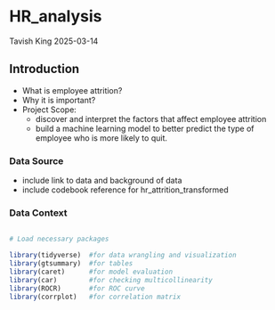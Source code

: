HR_analysis
================
Tavish King
2025-03-14

## Introduction

- What is employee attrition?
- Why it is important?
- Project Scope:
  - discover and interpret the factors that affect employee attrition
  - build a machine learning model to better predict the type of
    employee who is more likely to quit.

### Data Source

- include link to data and background of data
- include codebook reference for hr_attrition_transformed

### Data Context

``` sql
```

``` r
# Load necessary packages

library(tidyverse)  #for data wrangling and visualization
library(gtsummary)  #for tables
library(caret)      #for model evaluation
library(car)        #for checking multicollinearity
library(ROCR)       #for ROC curve
library(corrplot)   #for correlation matrix
```
